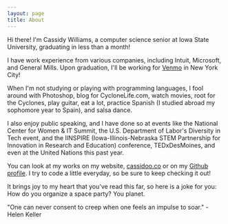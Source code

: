 ```yaml
---
layout: page
title: About
---
```


Hi there! I'm Cassidy Williams, a computer science senior at Iowa State University, graduating in less than a month!

I have work experience from various companies, including Intuit, Microsoft, and General Mills. Upon graduation, I'll be working for [Venmo](http://venmo.com) in New York City!

When I'm not studying or playing with programming languages, I fool around with Photoshop, blog for CycloneLife.com, watch movies, root for the Cyclones, play guitar, eat a lot, practice Spanish (I studied abroad my sophomore year to Spain), and salsa dance. 

I also enjoy public speaking, and I have done so at events like the National Center for Women & IT Summit, the U.S. Department of Labor's Diversity in Tech event, and the IINSPIRE (Iowa-Illinois-Nebraska STEM Partnership for Innovation in Research and Education) conference, TEDxDesMoines, and even at the United Nations this past year. 

You can look at my works on my website, [cassidoo.co](http://cassidoo.co) or on my [Github profile](http://github.com/cassidoo).  I try to code a little everyday, so be sure to keep checking it out!

It brings joy to my heart that you've read this far, so here is a joke for you: How do you organize a space party? You planet. 

<p class="message">
  "One can never consent to creep when one feels an impulse to soar." - Helen Keller
</p>